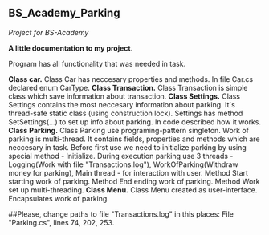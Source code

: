 ## BS_Academy_Parking
*Project for BS-Academy*

**A little documentation to my project.**

Program has all functionality that was needed in task.

**Class car.**
Class Car has neccesary properties and methods. In file Car.cs declared enum CarType.
**Class Transaction.**
Class Transaction is simple class which save information about transaction.
**Class Settings.**
Class Settings contains the most neccesary information about parking. 
It`s thread-safe static class (using construction lock).
Settings has method SetSettings(...) to set up info about parking. In code described how it works.
**Class Parking.**
Class Parking use programing-pattern singleton. Work of parking is multi-thread. It contains 
fields, properties and methods which are neccesary in task. Before first use we need to initialize
parking by using special method - Initialize. During execution parking use 3 threads - Logging(Work with file "Transactions.log"), 
WorkOfParking(Withdraw money for parking), Main thread - for interaction with user. Method Start starting work of parking.
Method End ending work of parking. Method Work set up multi-threading.
**Class Menu.**
Class Menu created as user-interface. Encapsulates work of parking.

##Please, change paths to file "Transactions.log" in this places: 
File "Parking.cs", lines 74, 202, 253.
